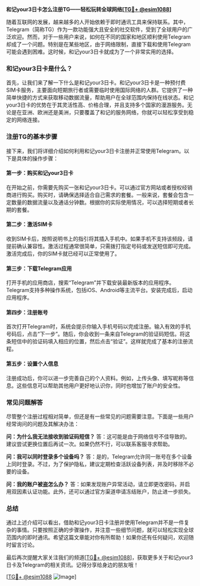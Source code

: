 **和记your3日卡怎么注册TG——轻松玩转全球网络[[TG💪+ @esim1088](https://t.me/s/esim1088)]**

随着互联网的发展，越来越多的人开始依赖于即时通讯工具来保持联系。其中，Telegram（简称TG）作为一款功能强大且安全的社交软件，受到了全球用户的广泛欢迎。然而，对于一些用户来说，如何在不同的国家和地区顺利使用Telegram却成了一个问题。特别是在某些地区，由于网络限制，直接下载和使用Telegram可能会遇到困难。这时候，和记your3日卡就成为了一个非常实用的选择。

### 和记your3日卡是什么？

首先，让我们来了解一下什么是和记your3日卡。和记your3日卡是一种预付费SIM卡服务，主要面向短期旅行者或需要临时使用国际网络的人群。它提供了一种简单快捷的方式来获取移动数据流量，帮助用户在全球范围内保持在线状态。和记your3日卡的优势在于其灵活性高、价格合理，并且支持多个国家的漫游服务。无论是在亚洲、欧洲还是美洲，只要覆盖了和记的服务网络，你就可以轻松享受到稳定的网络连接。

### 注册TG的基本步骤

接下来，我们将详细介绍如何利用和记your3日卡注册并正常使用Telegram。以下是具体的操作步骤：

#### 第一步：购买和记your3日卡
在开始之前，你需要先购买一张和记your3日卡。可以通过官方网站或者授权经销商进行购买。购买时，请确保选择适合自己需求的套餐。一般来说，套餐会包含一定数量的数据流量以及通话分钟数。根据你的实际使用情况，可以选择短期或者长期的套餐。

#### 第二步：激活SIM卡
收到SIM卡后，按照说明书上的指引将其插入手机中。如果手机不支持该频段，请提前确认兼容性。激活过程通常很简单，只需拨打指定号码或发送短信即可完成。激活完成后，你的SIM卡就已经可以正常使用了。

#### 第三步：下载Telegram应用
打开手机的应用商店，搜索“Telegram”并下载安装最新版本的应用程序。Telegram支持多种操作系统，包括iOS、Android等主流平台。安装完成后，启动应用程序。

#### 第四步：注册账号
首次打开Telegram时，系统会提示你输入手机号码以完成注册。输入有效的手机号码后，点击“下一步”。随后，你会收到一条来自Telegram的验证码短信。将这条短信中的验证码填入相应的位置，然后点击“验证”。这样就完成了基本的注册流程。

#### 第五步：设置个人信息
注册成功后，你可以进一步完善自己的个人资料。例如，上传头像、填写昵称等信息。这些信息可以帮助其他用户更好地认识你，同时也增加了账户的安全性。

### 常见问题解答

尽管整个注册过程相对简单，但还是有一些常见的问题需要注意。下面是一些用户经常询问的问题及其解决办法：

**问：为什么我无法接收到验证码短信？**
答：这可能是由于网络信号不佳导致的。建议尝试更换位置后再试一次。如果仍然不行，可以联系客服寻求帮助。

**问：我可以同时登录多个设备吗？**
答：是的，Telegram允许同一账号在多个设备上同时登录。不过，为了保护隐私，建议定期检查活跃设备列表，并及时移除不必要的设备。

**问：我的账户被盗怎么办？**
答：如果发现账户异常活动，请立即更改密码，并启用双因素认证功能。此外，还可以通过官方渠道申请冻结账户，防止进一步损失。

### 总结

通过上述介绍可以看出，借助和记your3日卡注册并使用Telegram并不是一件复杂的事情。只要按照正确的步骤操作，并注意一些细节问题，就可以轻松实现全球范围内的即时通讯。希望这篇文章能对你有所帮助！如果你还有任何疑问，欢迎随时留言讨论。

最后再次提醒大家关注我们的频道[[TG💪+ @esim1088](https://t.me/s/esim1088)]，获取更多关于和记your3日卡及Telegram的相关资讯。记得分享给身边的朋友哦！

[[TG💪+ @esim1088](https://t.me/s/esim1088) ![Image](https://i.postimg.cc/4NQfJmqS/Snipaste-2025-05-13-00-14-12.png)]